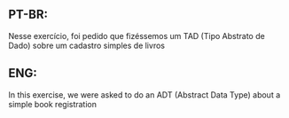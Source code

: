 ## PT-BR:
Nesse exercício, foi pedido que fizéssemos um TAD (Tipo Abstrato de Dado) sobre um cadastro simples de livros

## ENG:
In this exercise, we were asked to do an ADT (Abstract Data Type) about a simple book registration